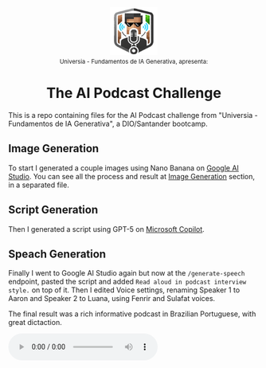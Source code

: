 <div align="center">
    <img src="./assets/images/Podcast_Logo.png" width="96px" />
</div>
<div align="center">
    <small>Universia - Fundamentos de IA Generativa, apresenta:</small>
    <h1>The AI Podcast Challenge</h1>
</div>

This is a repo containing files for the AI Podcast challenge from "Universia - Fundamentos de IA Generativa", a DIO/Santander bootcamp.

## Image Generation

To start I generated a couple images using Nano Banana on [Google AI Studio](https://aistudio.google.com/). You can see all the process and result at [Image Generation](./ImageGenerationPrompts.md) section, in a separated file.

## Script Generation

Then I generated a script using GPT-5 on [Microsoft Copilot](https://copilot.microsoft.com/).

## Speach Generation

Finally I went to Google AI Studio again but now at the `/generate-speech` endpoint, pasted the script and added `Read aloud in podcast interview style.` on top of it. Then I edited Voice settings, renaming Speaker 1 to Aaron and Speaker 2 to Luana, using Fenrir and Sulafat voices.

The final result was a rich informative podcast in Brazilian Portuguese, with great dictaction.

<audio controls>
    <source src="./assets/audio/PodCraft_Piloto.wav" type="audio/wav"/>
    Your browser does not support the audio element.
</audio>